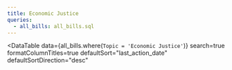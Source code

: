 ```yaml
---
title: Economic Justice
queries:
  - all_bills: all_bills.sql
---
```


<DataTable 
  data={all_bills.where(`Topic = 'Economic Justice'`)} 
  search=true
  formatColumnTitles=true
  defaultSort="last_action_date"
  defaultSortDirection="desc"
>
  <Column id=url contentType=link linkLabel=bill_number title="Bill Number" openInNewTab=true/>
  <Column id=chamber title="Chamber" />
  <Column id=Position title="Position" />
  <Column id=Topic title="Topic" />
  <Column id=status_field title="Status" />
  <Column id=last_action_date title="Last Updated" />
  <Column id=last_action title="Last Action" />
</DataTable>
